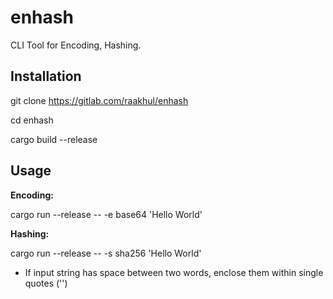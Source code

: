 # enhash

CLI Tool for Encoding, Hashing.

## Installation

git clone https://gitlab.com/raakhul/enhash

cd enhash

cargo build --release

## Usage

**Encoding:**

cargo run --release -- -e base64 'Hello World'

**Hashing:**

cargo run --release -- -s sha256 'Hello World'

- If input string has space between two words, enclose them within single quotes ('')

